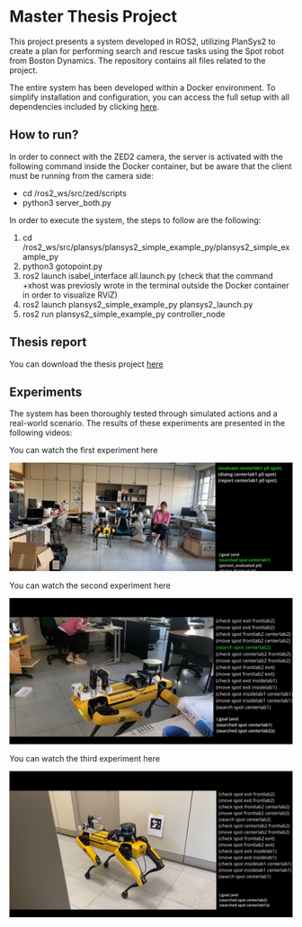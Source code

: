 # Master Thesis Project

This project presents a system developed in ROS2, utilizing PlanSys2 to create a plan for performing search and rescue tasks using the Spot robot from Boston Dynamics. The repository contains all files related to the project.

The entire system has been developed within a Docker environment. To simplify installation and configuration, you can access the full setup with all dependencies included by clicking [here](https://hub.docker.com/repository/docker/isacg5/final_solution/general).

## How to run?
In order to connect with the ZED2 camera, the server is activated with the
following command inside the Docker container, but be aware that the client must be running
from the camera side:
- cd /ros2_ws/src/zed/scripts
- python3 server_both.py

In order to execute the system, the steps to follow are the following:
1. cd /ros2_ws/src/plansys/plansys2_simple_example_py/plansys2_simple_example_py
2. python3 gotopoint.py
3. ros2 launch isabel_interface all.launch.py (check that the command +xhost was previosly wrote in the terminal outside the Docker container in order to visualize RViZ)
4. ros2 launch plansys2_simple_example_py plansys2_launch.py 
5. ros2 run plansys2_simple_example_py controller_node 

## Thesis report
You can download the thesis project [here](https://github.com/isacg5/thesis_project/blob/main/thesis/s5715592_Cebollada_Gracia_Isabel.pdf)


## Experiments
The system has been thoroughly tested through simulated actions and a real-world scenario. The results of these experiments are presented in the following videos:
<p align="justify">
You can watch the first experiment here
</p>

[![Watch the video](https://github.com/isacg5/thesis_project/blob/main/resources/1exp.png)](https://youtu.be/avZONHfUlhs)

<p align="justify">
You can watch the second experiment here
</p>

[![Watch the video](https://github.com/isacg5/thesis_project/blob/main/resources/2exp.png)](https://youtu.be/G9KxLVNw7Q8)

<p align="justify">
You can watch the third experiment here
</p>

[![Watch the video](https://github.com/isacg5/thesis_project/blob/main/resources/3exp.png)](https://youtu.be/qOSk-DQj6ss)

